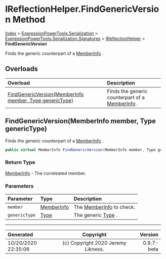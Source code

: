﻿# IReflectionHelper.FindGenericVersion Method

[Index](../index.md) > [ExpressionPowerTools.Serialization](ExpressionPowerTools.Serialization.a.md) > [ExpressionPowerTools.Serialization.Signatures](ExpressionPowerTools.Serialization.Signatures.n.md) > [IReflectionHelper](ExpressionPowerTools.Serialization.Signatures.IReflectionHelper.i.md) > **FindGenericVersion**

Finds the generic counterpart of a [MemberInfo](https://docs.microsoft.com/dotnet/api/system.reflection.memberinfo) .

## Overloads

| Overload | Description |
| :-- | :-- |
| [FindGenericVersion(MemberInfo member, Type genericType)](#findgenericversionmemberinfo-member-type-generictype) | Finds the generic counterpart of a [MemberInfo](https://docs.microsoft.com/dotnet/api/system.reflection.memberinfo) . |
## FindGenericVersion(MemberInfo member, Type genericType)

Finds the generic counterpart of a [MemberInfo](https://docs.microsoft.com/dotnet/api/system.reflection.memberinfo) .

```csharp
public virtual MemberInfo FindGenericVersion(MemberInfo member, Type genericType)
```

### Return Type

 [MemberInfo](https://docs.microsoft.com/dotnet/api/system.reflection.memberinfo)  - The correleated member.

### Parameters

| Parameter | Type | Description |
| :-- | :-- | :-- |
| `member` | [MemberInfo](https://docs.microsoft.com/dotnet/api/system.reflection.memberinfo) | The [MemberInfo](https://docs.microsoft.com/dotnet/api/system.reflection.memberinfo) to check. |
| `genericType` | [Type](https://docs.microsoft.com/dotnet/api/system.type) | The generic [Type](https://docs.microsoft.com/dotnet/api/system.type) . |



---

| Generated | Copyright | Version |
| :-- | :-: | --: |
| 10/20/2020 22:35:06 | (c) Copyright 2020 Jeremy Likness. | 0.9.7-beta |
